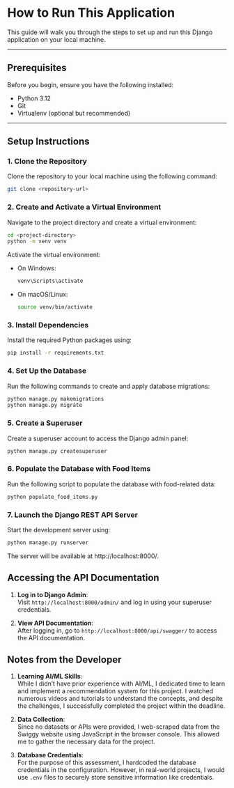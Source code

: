 # How to Run This Application

This guide will walk you through the steps to set up and run this Django application on your local machine.

---

## Prerequisites

Before you begin, ensure you have the following installed:
- Python 3.12
- Git
- Virtualenv (optional but recommended)

---

## Setup Instructions

### 1. Clone the Repository
Clone the repository to your local machine using the following command:
```bash
git clone <repository-url>
```
### 2. Create and Activate a Virtual Environment
Navigate to the project directory and create a virtual environment:
```bash
cd <project-directory>
python -m venv venv
```
Activate the virtual environment:

- On Windows:
	```bash
	venv\Scripts\activate
	```
- On macOS/Linux:
	```bash
	source venv/bin/activate
	```
### 3. Install Dependencies
Install the required Python packages using:

```bash
pip install -r requirements.txt
```
### 4. Set Up the Database

Run the following commands to create and apply database migrations:
```bash
python manage.py makemigrations
python manage.py migrate
```

### 5. Create a Superuser

Create a superuser account to access the Django admin panel:
```bash
python manage.py createsuperuser
```

### 6. Populate the Database with Food Items

Run the following script to populate the database with food-related data:
```bash
python populate_food_items.py
```

### 7. Launch the Django REST API Server

Start the development server using:
```bash
python manage.py runserver
```
The server will be available at http://localhost:8000/.


## Accessing the API Documentation

1.  **Log in to Django Admin**:  
    Visit  `http://localhost:8000/admin/`  and log in using your superuser credentials.
    
2.  **View API Documentation**:  
    After logging in, go to  `http://localhost:8000/api/swagger/`  to access the API documentation.


## Notes from the Developer

1.  **Learning AI/ML Skills**:  
    While I didn’t have prior experience with AI/ML, I dedicated time to learn and implement a recommendation system for this project. I watched numerous videos and tutorials to understand the concepts, and despite the challenges, I successfully completed the project within the deadline.
    
2.  **Data Collection**:  
    Since no datasets or APIs were provided, I web-scraped data from the Swiggy website using JavaScript in the browser console. This allowed me to gather the necessary data for the project.
    
3.  **Database Credentials**:  
    For the purpose of this assessment, I hardcoded the database credentials in the configuration. However, in real-world projects, I would use  `.env`  files to securely store sensitive information like credentials.
